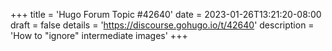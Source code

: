 +++
title = 'Hugo Forum Topic #42640'
date = 2023-01-26T13:21:20-08:00
draft = false
details = 'https://discourse.gohugo.io/t/42640'
description = 'How to "ignore" intermediate images'
+++
